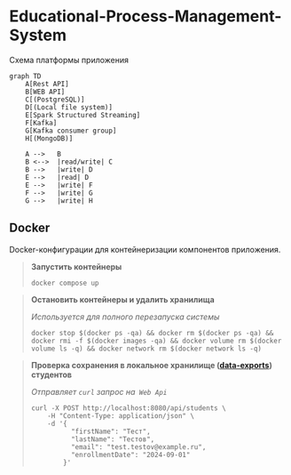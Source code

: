 # Educational-Process-Management-System

Схема платформы приложения
```mermaid
graph TD
    A[Rest API]
    B[WEB API]
    C[(PostgreSQL)]
    D[(Local file system)]
    E[Spark Structured Streaming]
    F[Kafka]
    G[Kafka consumer group]
    H[(MongoDB)]

    A -->   B
    B <-->  |read/write| C
    B -->   |write| D
    E -->   |read| D
    E -->   |write| F
    F -->   |write| G
    G -->   |write| H
```

## Docker

Docker-конфигурации для контейнеризации компонентов приложения.

> **Запустить контейнеры**
> ```shell
> docker compose up
> ```

> **Остановить контейнеры и удалить хранилища**
>
> *Используется для полного перезапуска системы*
> ```shell
> docker stop $(docker ps -qa) && docker rm $(docker ps -qa) && docker rmi -f $(docker images -qa) && docker volume rm $(docker volume ls -q) && docker network rm $(docker network ls -q)
> ```

> **Проверка сохранения в локальное хранилище
> ([data-exports](./data_exports)) студентов**
>
> *Отправляет `curl` запрос на` Web Api`*
> ```shell
> curl -X POST http://localhost:8080/api/students \
>     -H "Content-Type: application/json" \
>     -d '{
>           "firstName": "Тест",
>           "lastName": "Тестов",
>           "email": "test.testov@example.ru",
>           "enrollmentDate": "2024-09-01"
>         }'
> ```